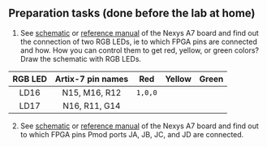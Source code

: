 ## Preparation tasks (done before the lab at home)

1. See [schematic](https://github.com/tomas-fryza/digital-electronics-1/blob/master/docs/nexys-a7-sch.pdf) or [reference manual](https://reference.digilentinc.com/reference/programmable-logic/nexys-a7/reference-manual) of the Nexys A7 board and find out the connection of two RGB LEDs, ie to which FPGA pins are connected and how. How you can control them to get red, yellow, or green colors? Draw the schematic with RGB LEDs.

| **RGB LED** | **Artix-7 pin names** | **Red** | **Yellow** | **Green** |
| :-: | :-: | :-: | :-: | :-: |
| LD16 | N15, M16, R12 | `1,0,0` |  |  |
| LD17 | N16, R11, G14 | |  |  |

2. See [schematic](https://github.com/tomas-fryza/digital-electronics-1/blob/master/docs/nexys-a7-sch.pdf) or [reference manual](https://reference.digilentinc.com/reference/programmable-logic/nexys-a7/reference-manual) of the Nexys A7 board and find out to which FPGA pins Pmod ports JA, JB, JC, and JD are connected.
